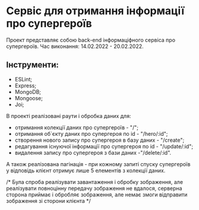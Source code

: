 # Сервіс для отримання інформації про супергероїв

Проект представляє собою back-end інформаціфного сервіса про супергероїв.
Час виконання: 14.02.2022 - 20.02.2022.

## Інструменти:

- ESLint;
- Express;
- MongoDB;
- Mongoose;
- Joi;

В проекті реалізовані раути і обробка даних для:

- отримання колекції даних про супергероїв - "/";
- отримання об`єкту даних про супергероя по id - "/hero/:id";
- створення нового запису про супергероя в базу даних - "/create";
- редагування існуючої інформації про супергероя по id - "/update/:id";
- видалення запису про супергероя з бази даних -"/delete/:id".

А також реалізована пагінація  - при кожному запиті спуску супергероїв у відповідь клієнт отримує лише 5 елементів з колекції даних.

/* Була спроба реалізувати завантаження і обробку зображення, але реалізувати повноцінну передачу зображення не вдалося, серверна сторона приймає і обробляє зображення, але немає змоги відправити зображення зі сторони клієнта */
